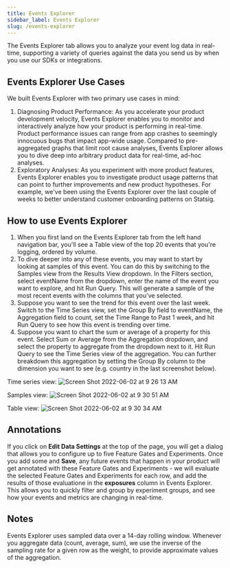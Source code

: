 ```yaml
---
title: Events Explorer
sidebar_label: Events Explorer
slug: /events-explorer
---
```


The Events Explorer tab allows you to analyze your event log data in real-time, supporting a variety of queries against the data you send us by when you use our SDKs or integrations.

## Events Explorer Use Cases
We built Events Explorer with two primary use cases in mind:
1. Diagnosing Product Performance: As you accelerate your product development velocity, Events Explorer enables you to monitor and interactively analyze how your product is performing in real-time. Product performance issues can range from app crashes to seemingly innocuous bugs that impact app-wide usage. Compared to pre-aggregated graphs that limit root cause analyses, Events Explorer allows you to dive deep into arbitrary product data for real-time, ad-hoc analyses.
2. Exploratory Analyses: As you experiment with more product features, Events Explorer enables you to investigate product usage patterns that can point to further improvements and new product hypotheses. For example, we've been using the Events Explorer over the last couple of weeks to better understand customer onboarding patterns on Statsig.

## How to use Events Explorer
1. When you first land on the Events Explorer tab from the left hand navigation bar, you'll see a Table view of the top 20 events that you're logging, ordered by volume.
2. To dive deeper into any of these events, you may want to start by looking at samples of this event. You can do this by switching to the Samples view from the Results View dropdown. In the Filters section, select eventName from the dropdown, enter the name of the event you want to explore, and hit Run Query. This will generate a sample of the most recent events with the columns that you've selected.
3. Suppose you want to see the trend for this event over the last week. Switch to the Time Series view, set the Group By field to eventName, the Aggregation field to count, set the Time Range to Past 1 week, and hit Run Query to see how this event is trending over time.
4. Suppose you want to chart the sum or average of a property for this event. Select Sum or Average from the Aggregation dropdown, and select the property to aggregate from the dropdown next to it. Hit Run Query to see the Time Series view of the aggregation. You can further breakdown this aggregation by setting the Group By column to the dimension you want to see (e.g. country in the last screenshot below).

Time series view:
![Screen Shot 2022-06-02 at 9 26 13 AM](https://user-images.githubusercontent.com/88338316/171684227-cdce9072-b4b2-4ac3-8574-71f184ccbbc5.png)

Samples view:
![Screen Shot 2022-06-02 at 9 30 51 AM](https://user-images.githubusercontent.com/88338316/171684253-eab884ed-3e33-44b0-8e64-340338f01c07.png)

Table view:
![Screen Shot 2022-06-02 at 9 30 34 AM](https://user-images.githubusercontent.com/88338316/171684238-59e93285-7d61-4905-b684-22ef4928c1fc.png)

## Annotations
If you click on **Edit Data Settings** at the top of the page, you will get a dialog that allows you to configure up to five Feature Gates and Experiments. Once you add some and **Save**, any future events that happen in your product will get annotated with these Feature Gates and Experiments - we will evaluate the selected Feature Gates and Experiments for each row, and add the results of those evaluatione in the **exposures** column in Events Explorer. This allows you to quickly filter and group by experiment groups, and see how your events and metrics are changing in real-time.

## Notes
Events Explorer uses sampled data over a 14-day rolling window. Whenever you aggregate data (count, average, sum), we use the inverse of the sampling rate for a given row as the weight, to provide approximate values of the aggregation.

